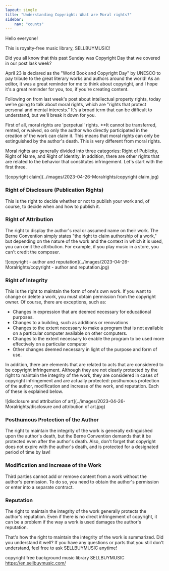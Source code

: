 ```yaml
---
layout: single
title: "Understanding Copyright: What are Moral rights?"
sidebar:
    nav: "counts"
---
```


Hello everyone!

This is royalty-free music library, SELLBUYMUSIC!

Did you all know that this past Sunday was Copyright Day that we covered in our post lask week?

April 23 is declared as the "World Book and Copyright Day" by UNESCO to pay tribute to the great literary works and authors around the world! As an editor, it was a great reminder for me to think about copyright, and I hope it's a great reminder for you, too, if you're creating content.

Following on from last week's post about intellectual property rights, today we're going to talk about moral rights, which are "rights that protect personal and mental interests." It's a broad term that can be difficult to understand, but we'll break it down for you.

First of all, moral rights are 'perpetual' rights. **It cannot be transferred, rented, or waived, so only the author who directly participated in the creation of the work can claim it. This means that moral rights can only be extinguished by the author's death. This is very different from moral rights.

Moral rights are generally divided into three categories: Right of Publicity, Right of Name, and Right of Identity. In addition, there are other rights that are related to the behavior that constitutes infringement. Let's start with the first three.

![copyright claim](../images/2023-04-26-Moralrights/copyright claim.jpg)

### Right of Disclosure (Publication Rights)

This is the right to decide whether or not to publish your work and, of course, to decide when and how to publish it.

### **Right of Attribution**

The right to display the author's real or assumed name on their work. The Berne Convention simply states "the right to claim authorship of a work," but depending on the nature of the work and the context in which it is used, you can omit the attribution. For example, if you play music in a store, you can't credit the composer.

![copyright - author and reputation](../images/2023-04-26-Moralrights/copyright - author and reputation.jpg)

### Right of Integrity

This is the right to maintain the form of one's own work. If you want to change or delete a work, you must obtain permission from the copyright owner. Of course, there are exceptions, such as:

- Changes in expression that are deemed necessary for educational purposes.
- Changes to a building, such as additions or renovations
- Changes to the extent necessary to make a program that is not available on a particular computer available on other computers.
- Changes to the extent necessary to enable the program to be used more effectively on a particular computer
- Other changes deemed necessary in light of the purpose and form of use.

In addition, there are elements that are related to acts that are considered to be copyright infringement. Although they are not clearly protected by the right to maintain the integrity of the work, they are considered in cases of copyright infringement and are actually protected: posthumous protection of the author, modification and increase of the work, and reputation. Each of these is explained below.

![disclosure and attribution of art](../images/2023-04-26-Moralrights/disclosure and attribution of art.jpg)

### **Posthumous Protection of the Author**

The right to maintain the integrity of the work is generally extinguished upon the author's death, but the Berne Convention demands that it be protected even after the author's death. Also, don't forget that copyright does not expire with the author's death, and is protected for a designated period of time by law!

### **Modification and Increase of the Work**

Third parties cannot add or remove content from a work without the author's permission. To do so, you need to obtain the author's permission or enter into a separate contract.

### **Reputation**

The right to maintain the integrity of the work generally protects the author's reputation. Even if there is no direct infringement of copyright, it can be a problem if the way a work is used damages the author's reputation.

That's how the right to maintain the integrity of the work is summarized. Did you understand it well? If you have any questions or parts that you still don't understand, feel free to ask SELLBUYMUSIC anytime!

copyright free background music library SELLBUYMUSIC https://en.sellbuymusic.com/
